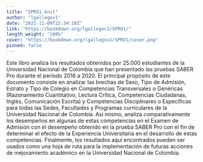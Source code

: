 ```yaml
---
title: "SPRO1.knit"
author: "lgallegov1"
date: "2021-11-09T22:34:16Z"
link: "https://bookdown.org/lgallegov1/SPRO1/"
length_weight: "100%"
cover: "https://bookdown.org/lgallegov1/SPRO1/cover.png"
pinned: false
---
```


Este libro analiza los resultados obtenidos por 25.000 estudiantes de la Universidad Nacional de Colombia que han presentado las pruebas SABER Pro durante el período 2016 a 2020. El principal propósito de este documento consiste en analizar las brechas de Sexo, Tipo de Admisión, Estrato y Tipo de Colegio en Competencias Transversales o Genéricas (Razonamiento Cuantitativo, Lectura Crítica, Competencias Ciudadanas, Inglés, Comunicación Escrita) y Competencias Disciplinares o Específicas para todas las Sedes, Facultades y Programas curriculares de la Universidad Nacional de Colombia. Asi mismo, analiza comparativamente los desempeños en algunas de estas competencias en el Examen de Admisión con el desempeño obtenido en la prueba SABER Pro con el fin de determinar el efecto de la Experiencia Universitaria en el desarrollo de estas competencias. Finalmente, los resultados aquí encontrados pueden ser usados como una hoja de ruta para la implementación de futuras acciones de mejoramiento académico en la Universidad Nacional de Colombia.
